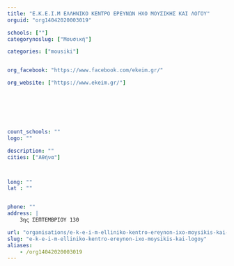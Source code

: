 ```yaml
---
title: "Ε.Κ.Ε.Ι.Μ ΕΛΛΗΝΙΚΟ ΚΕΝΤΡΟ ΕΡΕΥΝΩΝ ΗΧΟ ΜΟΥΣΙΚΗΣ ΚΑΙ ΛΟΓΟΥ"
orguid: "org14042020003019"

schools: [""]
categorynoslug: ["Μουσική"]

categories: ["mousiki"]


org_facebook: "https://www.facebook.com/ekeim.gr/"

org_website: ["https://www.ekeim.gr/"]







count_schools: ""
logo: ""

description: ""
cities: ["Αθήνα"]



long: ""
lat : ""


phone: ""
address: |
    3ης ΣΕΠΤΕΜΒΡΙΟΥ 130

url: "organisations/e-k-e-i-m-elliniko-kentro-ereynon-ixo-moysikis-kai-logoy/athina/mousiki"
slug: "e-k-e-i-m-elliniko-kentro-ereynon-ixo-moysikis-kai-logoy"
aliases:
    - /org14042020003019
---
```



